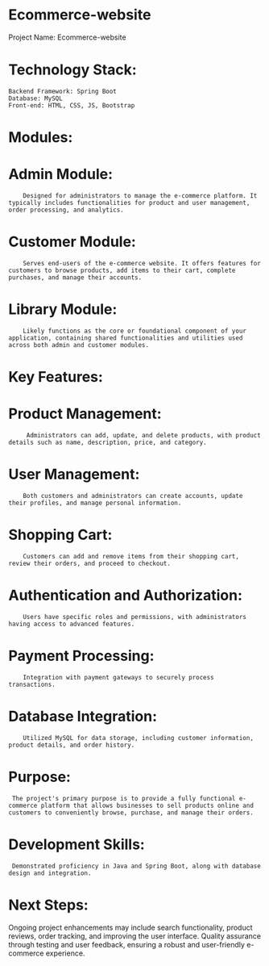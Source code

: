 # Ecommerce-website
Project Name: Ecommerce-website

# Technology Stack:
    Backend Framework: Spring Boot
    Database: MySQL
    Front-end: HTML, CSS, JS, Bootstrap

# Modules:
# Admin Module:
        Designed for administrators to manage the e-commerce platform. It typically includes functionalities for product and user management, order processing, and analytics.
# Customer Module:
        Serves end-users of the e-commerce website. It offers features for customers to browse products, add items to their cart, complete purchases, and manage their accounts.
# Library Module:
        Likely functions as the core or foundational component of your application, containing shared functionalities and utilities used across both admin and customer modules.

# Key Features:
# Product Management: 
         Administrators can add, update, and delete products, with product details such as name, description, price, and category.
# User Management: 
        Both customers and administrators can create accounts, update their profiles, and manage personal information.
# Shopping Cart: 
        Customers can add and remove items from their shopping cart, review their orders, and proceed to checkout.
# Authentication and Authorization: 
        Users have specific roles and permissions, with administrators having access to advanced features.
# Payment Processing: 
        Integration with payment gateways to securely process transactions.
# Database Integration: 
        Utilized MySQL for data storage, including customer information, product details, and order history.

# Purpose:
     The project's primary purpose is to provide a fully functional e-commerce platform that allows businesses to sell products online and customers to conveniently browse, purchase, and manage their orders.

# Development Skills:
     Demonstrated proficiency in Java and Spring Boot, along with database design and integration.
     
# Next Steps:
   Ongoing project enhancements may include search functionality, product reviews, order tracking, and improving the user interface.
   Quality assurance through testing and user feedback, ensuring a robust and user-friendly e-commerce experience.

